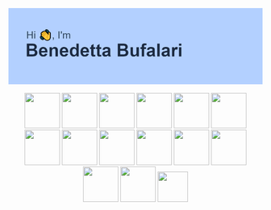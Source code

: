 <!--
**Benedetta04/Benedetta04** is a ✨ _special_ ✨ repository because its `README.md` (this file) appears on your GitHub profile.

Here are some ideas to get you started:

- 🔭 I’m currently working on ...
- 🌱 I’m currently learning ...
- 👯 I’m looking to collaborate on ...
- 🤔 I’m looking for help with ...
- 💬 Ask me about ...
- 📫 How to reach me: ...
- 😄 Pronouns: ...
- ⚡ Fun fact: ...
-->

![alt text](https://github.com/Benedetta04/Benedetta04/blob/main/header.png?raw=true)
<p align="center"> 
  <img src="https://cdn.jsdelivr.net/gh/devicons/devicon@latest/icons/java/java-original-wordmark.svg" width="70" height="70"/>
  <img src="https://cdn.jsdelivr.net/gh/devicons/devicon@latest/icons/html5/html5-original-wordmark.svg" width="70" height="70"/>
  <img src="https://cdn.jsdelivr.net/gh/devicons/devicon@latest/icons/javascript/javascript-original.svg" width="70" height="70"/>
  <img src="https://cdn.jsdelivr.net/gh/devicons/devicon@latest/icons/json/json-original.svg" width="70" height="70"/>
  <img src="https://cdn.jsdelivr.net/gh/devicons/devicon@latest/icons/mysql/mysql-original-wordmark.svg" width="70" height="70" />      
  <img src="https://cdn.jsdelivr.net/gh/devicons/devicon@latest/icons/php/php-original.svg" width="70" height="70"/>
  <img src="https://cdn.jsdelivr.net/gh/devicons/devicon@latest/icons/laravel/laravel-original-wordmark.svg" width="70" height="70"/>
  <img src="https://cdn.jsdelivr.net/gh/devicons/devicon@latest/icons/matplotlib/matplotlib-original.svg" width="70" height="70"/>
  <img src="https://cdn.jsdelivr.net/gh/devicons/devicon@latest/icons/python/python-original-wordmark.svg" width="70" height="70"/>
  <img src="https://cdn.jsdelivr.net/gh/devicons/devicon@latest/icons/axios/axios-plain-wordmark.svg" width="70" height="70"/>
  <img src="https://cdn.jsdelivr.net/gh/devicons/devicon@latest/icons/vuejs/vuejs-original-wordmark.svg" width="70" height="70"/>
  <img src="https://cdn.jsdelivr.net/gh/devicons/devicon@latest/icons/postman/postman-original-wordmark.svg" width="70" height="70"/>
  <img src="https://cdn.jsdelivr.net/gh/devicons/devicon@latest/icons/androidstudio/androidstudio-original-wordmark.svg" width="70" height="70"/>
  <img src="https://cdn.jsdelivr.net/gh/devicons/devicon@latest/icons/csharp/csharp-original.svg" width="70" height="70" />
          
          
                  
          
          
  
          
  
            
                  
  <img src="https://cdn.jsdelivr.net/gh/devicons/devicon@latest/icons/figma/figma-original.svg" width="60" height="60"/>     
</p>
